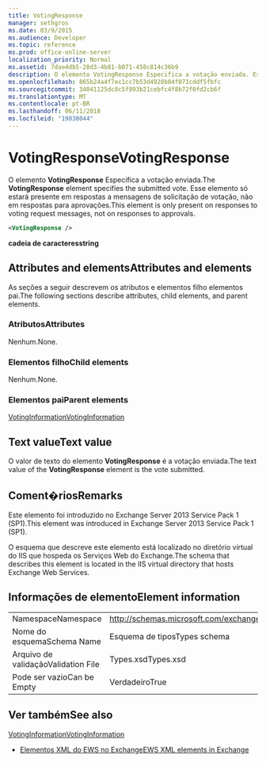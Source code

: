 ```yaml
---
title: VotingResponse
manager: sethgros
ms.date: 03/9/2015
ms.audience: Developer
ms.topic: reference
ms.prod: office-online-server
localization_priority: Normal
ms.assetid: 7dae4db5-28d3-4b81-b071-458c814c36b9
description: O elemento VotingResponse Especifica a votação enviada. Esse elemento só estará presente em respostas a mensagens de solicitação de votação, não em respostas para aprovações.
ms.openlocfilehash: 865b24a4f7ec1cc7b53d4928b04f071cddf5fbfc
ms.sourcegitcommit: 34041125dc8c5f993b21cebfc4f8b72f0fd2cb6f
ms.translationtype: MT
ms.contentlocale: pt-BR
ms.lasthandoff: 06/11/2018
ms.locfileid: "19838044"
---
```

# <a name="votingresponse"></a><span data-ttu-id="c9b0f-104">VotingResponse</span><span class="sxs-lookup"><span data-stu-id="c9b0f-104">VotingResponse</span></span>

<span data-ttu-id="c9b0f-105">O elemento **VotingResponse** Especifica a votação enviada.</span><span class="sxs-lookup"><span data-stu-id="c9b0f-105">The **VotingResponse** element specifies the submitted vote.</span></span> <span data-ttu-id="c9b0f-106">Esse elemento só estará presente em respostas a mensagens de solicitação de votação, não em respostas para aprovações.</span><span class="sxs-lookup"><span data-stu-id="c9b0f-106">This element is only present on responses to voting request messages, not on responses to approvals.</span></span> 
  
```XML
<VotingResponse />
```

 <span data-ttu-id="c9b0f-107">**cadeia de caracteres**</span><span class="sxs-lookup"><span data-stu-id="c9b0f-107">**string**</span></span>
## <a name="attributes-and-elements"></a><span data-ttu-id="c9b0f-108">Attributes and elements</span><span class="sxs-lookup"><span data-stu-id="c9b0f-108">Attributes and elements</span></span>

<span data-ttu-id="c9b0f-109">As seções a seguir descrevem os atributos e elementos filho elementos pai.</span><span class="sxs-lookup"><span data-stu-id="c9b0f-109">The following sections describe attributes, child elements, and parent elements.</span></span>
  
### <a name="attributes"></a><span data-ttu-id="c9b0f-110">Atributos</span><span class="sxs-lookup"><span data-stu-id="c9b0f-110">Attributes</span></span>

<span data-ttu-id="c9b0f-111">Nenhum.</span><span class="sxs-lookup"><span data-stu-id="c9b0f-111">None.</span></span>
  
### <a name="child-elements"></a><span data-ttu-id="c9b0f-112">Elementos filho</span><span class="sxs-lookup"><span data-stu-id="c9b0f-112">Child elements</span></span>

<span data-ttu-id="c9b0f-113">Nenhum.</span><span class="sxs-lookup"><span data-stu-id="c9b0f-113">None.</span></span>
  
### <a name="parent-elements"></a><span data-ttu-id="c9b0f-114">Elementos pai</span><span class="sxs-lookup"><span data-stu-id="c9b0f-114">Parent elements</span></span>

[<span data-ttu-id="c9b0f-115">VotingInformation</span><span class="sxs-lookup"><span data-stu-id="c9b0f-115">VotingInformation</span></span>](votinginformation.md)
  
## <a name="text-value"></a><span data-ttu-id="c9b0f-116">Text value</span><span class="sxs-lookup"><span data-stu-id="c9b0f-116">Text value</span></span>

<span data-ttu-id="c9b0f-117">O valor de texto do elemento **VotingResponse** é a votação enviada.</span><span class="sxs-lookup"><span data-stu-id="c9b0f-117">The text value of the **VotingResponse** element is the vote submitted.</span></span> 
  
## <a name="remarks"></a><span data-ttu-id="c9b0f-118">Coment�rios</span><span class="sxs-lookup"><span data-stu-id="c9b0f-118">Remarks</span></span>

<span data-ttu-id="c9b0f-119">Este elemento foi introduzido no Exchange Server 2013 Service Pack 1 (SP1).</span><span class="sxs-lookup"><span data-stu-id="c9b0f-119">This element was introduced in Exchange Server 2013 Service Pack 1 (SP1).</span></span>
  
<span data-ttu-id="c9b0f-120">O esquema que descreve este elemento está localizado no diretório virtual do IIS que hospeda os Serviços Web do Exchange.</span><span class="sxs-lookup"><span data-stu-id="c9b0f-120">The schema that describes this element is located in the IIS virtual directory that hosts Exchange Web Services.</span></span>
  
## <a name="element-information"></a><span data-ttu-id="c9b0f-121">Informações de elemento</span><span class="sxs-lookup"><span data-stu-id="c9b0f-121">Element information</span></span>

|||
|:-----|:-----|
|<span data-ttu-id="c9b0f-122">Namespace</span><span class="sxs-lookup"><span data-stu-id="c9b0f-122">Namespace</span></span>  <br/> |http://schemas.microsoft.com/exchange/services/2006/types  <br/> |
|<span data-ttu-id="c9b0f-123">Nome do esquema</span><span class="sxs-lookup"><span data-stu-id="c9b0f-123">Schema Name</span></span>  <br/> |<span data-ttu-id="c9b0f-124">Esquema de tipos</span><span class="sxs-lookup"><span data-stu-id="c9b0f-124">Types schema</span></span>  <br/> |
|<span data-ttu-id="c9b0f-125">Arquivo de validação</span><span class="sxs-lookup"><span data-stu-id="c9b0f-125">Validation File</span></span>  <br/> |<span data-ttu-id="c9b0f-126">Types.xsd</span><span class="sxs-lookup"><span data-stu-id="c9b0f-126">Types.xsd</span></span>  <br/> |
|<span data-ttu-id="c9b0f-127">Pode ser vazio</span><span class="sxs-lookup"><span data-stu-id="c9b0f-127">Can be Empty</span></span>  <br/> |<span data-ttu-id="c9b0f-128">Verdadeiro</span><span class="sxs-lookup"><span data-stu-id="c9b0f-128">True</span></span>  <br/> |
   
## <a name="see-also"></a><span data-ttu-id="c9b0f-129">Ver também</span><span class="sxs-lookup"><span data-stu-id="c9b0f-129">See also</span></span>



[<span data-ttu-id="c9b0f-130">VotingInformation</span><span class="sxs-lookup"><span data-stu-id="c9b0f-130">VotingInformation</span></span>](votinginformation.md)


- [<span data-ttu-id="c9b0f-131">Elementos XML do EWS no Exchange</span><span class="sxs-lookup"><span data-stu-id="c9b0f-131">EWS XML elements in Exchange</span></span>](ews-xml-elements-in-exchange.md)

